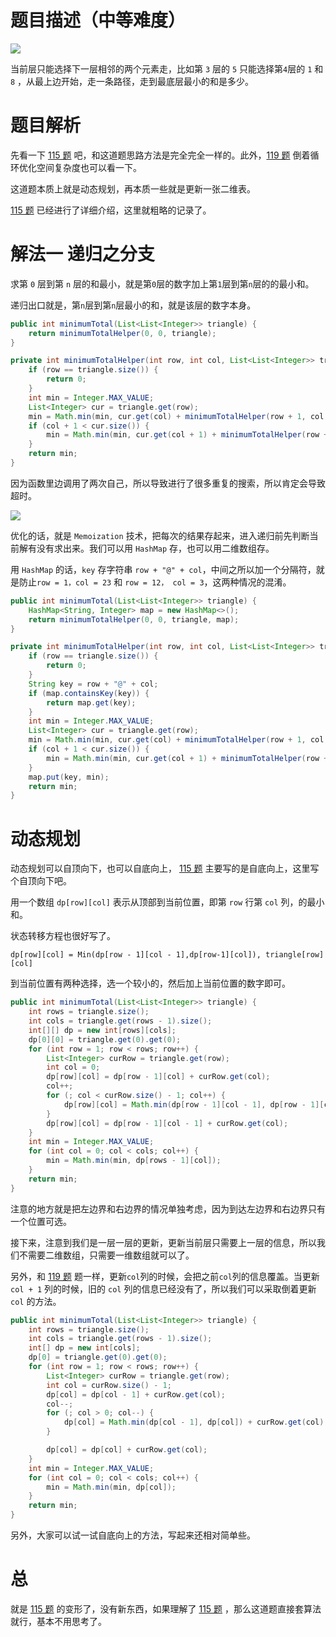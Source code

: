 # 题目描述（中等难度）

![](https://windliang.oss-cn-beijing.aliyuncs.com/120.jpg)

当前层只能选择下一层相邻的两个元素走，比如第 `3` 层的 `5` 只能选择第`4`层的 `1` 和 `8` ，从最上边开始，走一条路径，走到最底层最小的和是多少。

# 题目解析

先看一下 [115 题](<https://leetcode.wang/leetcode-115-Distinct-Subsequences.html>) 吧，和这道题思路方法是完全完全一样的。此外，[119 题](<https://leetcode.wang/leetcode-119-Pascal%27s-TriangleII.html>) 倒着循环优化空间复杂度也可以看一下。

这道题本质上就是动态规划，再本质一些就是更新一张二维表。

 [115 题](<https://leetcode.wang/leetcode-115-Distinct-Subsequences.html>) 已经进行了详细介绍，这里就粗略的记录了。

# 解法一 递归之分支

求第 `0` 层到第 `n` 层的和最小，就是第`0`层的数字加上第`1`层到第`n`层的的最小和。

递归出口就是，第`n`层到第`n`层最小的和，就是该层的数字本身。

```java
public int minimumTotal(List<List<Integer>> triangle) { 
    return minimumTotalHelper(0, 0, triangle);
}

private int minimumTotalHelper(int row, int col, List<List<Integer>> triangle) {
    if (row == triangle.size()) {
        return 0;
    }
    int min = Integer.MAX_VALUE;
    List<Integer> cur = triangle.get(row);
    min = Math.min(min, cur.get(col) + minimumTotalHelper(row + 1, col, triangle));
    if (col + 1 < cur.size()) {
        min = Math.min(min, cur.get(col + 1) + minimumTotalHelper(row + 1, col + 1, triangle));
    }
    return min;
}
```

因为函数里边调用了两次自己，所以导致进行了很多重复的搜索，所以肯定会导致超时。

![](https://windliang.oss-cn-beijing.aliyuncs.com/120_2.jpg)

优化的话，就是 `Memoization`  技术，把每次的结果存起来，进入递归前先判断当前解有没有求出来。我们可以用 `HashMap` 存，也可以用二维数组存。

用 `HashMap` 的话，`key`  存字符串 `row + "@" + col`，中间之所以加一个分隔符，就是防止`row = 1，col = 23` 和 `row = 12， col = 3`，这两种情况的混淆。

```java
public int minimumTotal(List<List<Integer>> triangle) {
    HashMap<String, Integer> map = new HashMap<>();
    return minimumTotalHelper(0, 0, triangle, map);
}

private int minimumTotalHelper(int row, int col, List<List<Integer>> triangle, HashMap<String, Integer> map) {
    if (row == triangle.size()) {
        return 0;
    }
    String key = row + "@" + col;
    if (map.containsKey(key)) {
        return map.get(key);
    }
    int min = Integer.MAX_VALUE;
    List<Integer> cur = triangle.get(row);
    min = Math.min(min, cur.get(col) + minimumTotalHelper(row + 1, col, triangle, map));
    if (col + 1 < cur.size()) {
        min = Math.min(min, cur.get(col + 1) + minimumTotalHelper(row + 1, col + 1, triangle, map));
    }
    map.put(key, min);
    return min;
}
```

# 动态规划

动态规划可以自顶向下，也可以自底向上， [115 题](<https://leetcode.wang/leetcode-115-Distinct-Subsequences.html>) 主要写的是自底向上，这里写个自顶向下吧。

用一个数组 `dp[row][col]` 表示从顶部到当前位置，即第 `row` 行第 `col` 列，的最小和。

状态转移方程也很好写了。

`dp[row][col] = Min(dp[row - 1][col - 1],dp[row-1][col]), triangle[row][col] `

到当前位置有两种选择，选一个较小的，然后加上当前位置的数字即可。

```java
public int minimumTotal(List<List<Integer>> triangle) {
    int rows = triangle.size();
    int cols = triangle.get(rows - 1).size();
    int[][] dp = new int[rows][cols];
    dp[0][0] = triangle.get(0).get(0);
    for (int row = 1; row < rows; row++) {
        List<Integer> curRow = triangle.get(row);
        int col = 0;
        dp[row][col] = dp[row - 1][col] + curRow.get(col);
        col++;
        for (; col < curRow.size() - 1; col++) {
            dp[row][col] = Math.min(dp[row - 1][col - 1], dp[row - 1][col]) + curRow.get(col);
        }
        dp[row][col] = dp[row - 1][col - 1] + curRow.get(col);
    }
    int min = Integer.MAX_VALUE;
    for (int col = 0; col < cols; col++) {
        min = Math.min(min, dp[rows - 1][col]);
    }
    return min;
}
```

注意的地方就是把左边界和右边界的情况单独考虑，因为到达左边界和右边界只有一个位置可选。

接下来，注意到我们是一层一层的更新，更新当前层只需要上一层的信息，所以我们不需要二维数组，只需要一维数组就可以了。

另外，和 [119 题](<https://leetcode.wang/leetcode-119-Pascal%27s-TriangleII.html>)  题一样，更新`col`列的时候，会把之前`col`列的信息覆盖。当更新 `col + 1` 列的时候，旧的 `col` 列的信息已经没有了，所以我们可以采取倒着更新 `col` 的方法。

```java
public int minimumTotal(List<List<Integer>> triangle) {
    int rows = triangle.size();
    int cols = triangle.get(rows - 1).size();
    int[] dp = new int[cols];
    dp[0] = triangle.get(0).get(0);
    for (int row = 1; row < rows; row++) {
        List<Integer> curRow = triangle.get(row);
        int col = curRow.size() - 1;
        dp[col] = dp[col - 1] + curRow.get(col);
        col--;
        for (; col > 0; col--) {
            dp[col] = Math.min(dp[col - 1], dp[col]) + curRow.get(col);
        }

        dp[col] = dp[col] + curRow.get(col);
    }
    int min = Integer.MAX_VALUE;
    for (int col = 0; col < cols; col++) {
        min = Math.min(min, dp[col]);
    }
    return min;
}
```

另外，大家可以试一试自底向上的方法，写起来还相对简单些。

# 总

就是  [115 题](<https://leetcode.wang/leetcode-115-Distinct-Subsequences.html>) 的变形了，没有新东西，如果理解了  [115 题](<https://leetcode.wang/leetcode-115-Distinct-Subsequences.html>) ，那么这道题直接套算法就行，基本不用思考了。